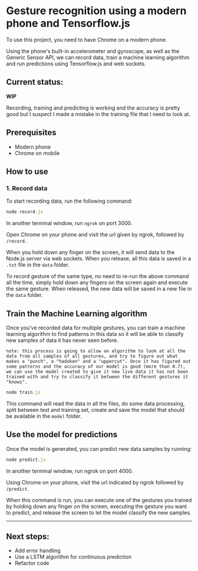 # Gesture recognition using a modern phone and Tensorflow.js

To use this project, you need to have Chrome on a modern phone.

Using the phone's built-in accelerometer and gyroscope, as well as the Generic Sensor API, we can record data, train a machine learning algorithm and run predictions using Tensorflow.js and web sockets.

## Current status:

**WIP**

Recording, training and predicting is working and the accuracy is pretty good but I suspect I made a mistake in the training file that I need to look at.

## Prerequisites

* Modern phone
* Chrome on mobile


## How to use

### 1. Record data

To start recording data, run the following command:

```js
node record.js
```

In another terminal window, run `ngrok` on port 3000.

Open Chrome on your phone and visit the url given by ngrok, followed by `/record`.

When you hold down any finger on the screen, it will send data to the Node.js server via web sockets. 
When you release, all this data is saved in a `.txt` file in the `data` folder.

To record gesture of the same type, no need to re-run the above command all the time, simply hold down any fingers on the screen again and execute the same gesture. When released, the new data will be saved in a new file in the `data` folder.


## Train the Machine Learning algorithm

Once you've recorded data for multiple gestures, you can train a machine learning algorithm to find patterns in this data so it will be able to classify new samples of data it has never seen before.

```
note: this process is going to allow an algorithm to look at all the data from all samples of all gestures, and try to figure out what makes a "punch", a "hadoken" and a "uppercut". Once it has figured out some patterns and the accuracy of our model is good (more than 0.7), we can use the model created to give it new live data it has not been trained with and try to classify it between the different gestures it "knows".
```

```js
node train.js
```

This command will read the data in all the files, do some data processing, split between test and training set, create and save the model that should be available in the `model` folder.


## Use the model for predictions

Once the model is generated, you can predict new data samples by running:

```js
node predict.js
```

In another terminal window, run ngrok on port 4000.

Using Chrome on your phone, visit the url indicated by ngrok followed by `/predict`.

When this command is run, you can execute one of the gestures you trained by holding down any finger on the screen, executing the gesture you want to predict, and release the screen to let the model classify the new samples.

---

## Next steps:

* Add error handling
* Use a LSTM algorithm for continuous prediction
* Refactor code